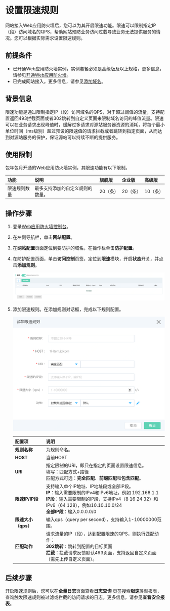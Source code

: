 # 设置限速规则

网站接入Web应用防火墙后，您可以为其开启限速功能。限速可以限制指定IP（段）访问域名的QPS，帮助网站预防业务访问过载导致业务无法提供服务的情况。您可以根据实际需求设置限速规则。

## 前提条件

- 已开通Web应用防火墙实例，实例套餐必须是高级版及以上规格，更多信息，请参见[开通Web应用防火墙](https://docs.jdcloud.com/cn/web-application-firewall/purchase-process)。
- 已完成网站接入。更多信息，请参见[添加域名](https://docs.jdcloud.com/cn/web-application-firewall/step-1)。

## 背景信息

限速功能是通过限制指定IP（段）访问域名的QPS，对于超过阈值的流量，支持配置返回493拦截页面或者302跳转到自定义页面来限制域名访问的峰值流量。限速可以在业务请求出现峰值时，缓解过多请求对源站服务器资源的消耗，将每个最小单位时间（ms级别）超过预设的限速值的请求拦截或者跳转到指定页面，从而达到对源站服务的保护，保证源站可以持续不断的提供服务。

## 使用限制

包年包月开通的Web应用防火墙实例，其限速功能有以下限制。

| 功能         | 说明                             | 旗舰版   | 企业版   | 高级版   |
| :----------- | :------------------------------- | :------- | :------- | :------- |
| 限速规则数量 | 最多支持添加的自定义规则的数量。 | 20（条） | 20（条） | 10（条） |

## 操作步骤

1. 登录[Web应用防火墙控制台](https://cloudwaf-console.jdcloud.com/overview/business)。

2. 在左侧导航栏，单击**网站配置**。

3. 在**网站配置**页面定位到要防护的域名，在操作栏单击**防护配置**。

4. 在防护配置页面，单击**访问控制**页签，定位到**限速**模块，开启**状态**开关，并点击**添加规则**。

   ![image](../../../../../image/WAF/protect-configure/27.Speed-Limit.png)

5. 添加限速规则。在添加规则对话框，完成以下规则配置。

   ![image](../../../../../image/WAF/protect-configure/28.Speed-Limit-Rule.png)

   | 配置项              | 说明                                                         |
   | :------------------ | :----------------------------------------------------------- |
   | **规则名称**        | 为规则命名。                                                 |
   | **HOST**            | 当前HOST                                                     |
   | **URI**             | 指定限制的URI，即只在指定的页面设置限速信息。<br />填写：匹配方式+路径<br />匹配方式可选：**完全匹配**、**前缀匹配**和**包含匹配**。 |
   | **限速IP/IP段**     | 支持输入单个IP地址、IP地址段或全部IP段。<br />**IP**：输入需要限制的IPv4和IPv6地址，例如 192.168.1.1<br />**IP段**：输入需要限制的IP段，支持IPv4（8 16 24 32）和IPv6（64 128），例如10.10.10.0/24<br />**全部IP段**：输入0.0.0.0/0 |
   | **限速大小（qps）** | 输入qps（query per second），支持输入1-10000000范围。        |
   | **匹配动作**        | 请求流量的IP（段），达到配置限速的QPS，则执行匹配动作：<br />**302跳转**：跳转到配置的目标页面<br />**拦截**：拦截请求反馈默认493页面，支持返回自定义页面（需先上传自定义页面）。 |


## 后续步骤

开启限速规则后，您可以在**全量日志**页面查看**日志查询** 页签搜索**限速**类型报表，查询触发限速规则被过滤或拦截的访问请求的日志。更多信息，请参见**查看安全报表**。
